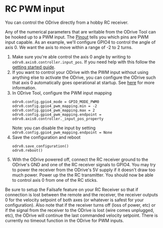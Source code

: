 # RC PWM input
You can control the ODrive directly from a hobby RC receiver.

Any of the numerical parameters that are writable from the ODrive Tool can be hooked up to a PWM input. The [Pinout](#pinout) tells you which pins are PWM input capable. As an example, we'll configure GPIO4 to control the angle of axis 0. We want the axis to move within a range of -2 to 2 turns.

1. Make sure you're able control the axis 0 angle by writing to `odrv0.axis0.controller.input_pos`. If you need help with this follow the [getting started guide](getting-started.md).
2. If you want to control your ODrive with the PWM input without using anything else to activate the ODrive, you can configure the ODrive such that axis 0 automatically goes operational at startup. See [here](commands.md#startup-procedure) for more information.
3. In ODrive Tool, configure the PWM input mapping
    ```
    odrv0.config.gpio4_mode = GPIO_MODE_PWM0
    odrv0.config.gpio4_pwm_mapping.min = -2
    odrv0.config.gpio4_pwm_mapping.max = 2
    odrv0.config.gpio4_pwm_mapping.endpoint = odrv0.axis0.controller._input_pos_property
    ```
   Note: you can disable the input by setting `odrv0.config.gpio4_pwm_mapping.endpoint = None`
4. Save the configuration and reboot
    ```
    odrv0.save_configuration()
    odrv0.reboot()
    ```
5. With the ODrive powered off, connect the RC receiver ground to the ODrive's GND and one of the RC receiver signals to GPIO4. You may try to power the receiver from the ODrive's 5V supply if it doesn't draw too much power. Power up the the RC transmitter. You should now be able to control axis 0 from one of the RC sticks.

Be sure to setup the Failsafe feature on your RC Receiver so that if connection is lost between the remote and the receiver, the receiver outputs 0 for the velocity setpoint of both axes (or whatever is safest for your configuration). Also note that if the receiver turns off (loss of power, etc) or if the signal from the receiver to the ODrive is lost (wire comes unplugged, etc), the ODrive will continue the last commanded velocity setpoint. There is currently no timeout function in the ODrive for PWM inputs.